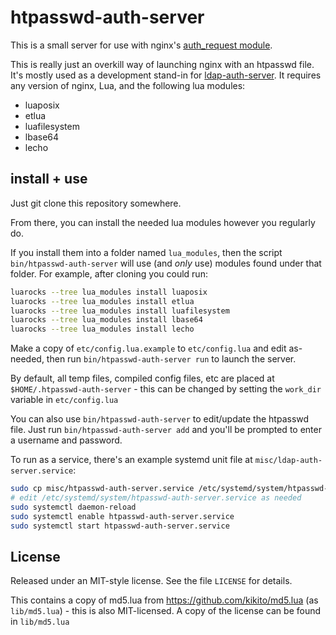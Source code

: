 # htpasswd-auth-server

This is a small server for use with nginx's [auth_request module](http://nginx.org/en/docs/http/ngx_http_auth_request_module.html).

This is really just an overkill way of launching nginx with an htpasswd
file. It's mostly used as a development stand-in for [ldap-auth-server](https://github.com/jprjr/ldap-auth-server).
It requires any version of nginx, Lua, and the following lua modules:

* luaposix
* etlua
* luafilesystem
* lbase64
* lecho

## install + use

Just git clone this repository somewhere.

From there, you can install the needed lua modules however you regularly do.

If you install them into a folder named `lua_modules`, then the script
`bin/htpasswd-auth-server` will use (and *only* use) modules found under that
folder. For example, after cloning you could run:

```bash
luarocks --tree lua_modules install luaposix
luarocks --tree lua_modules install etlua
luarocks --tree lua_modules install luafilesystem
luarocks --tree lua_modules install lbase64
luarocks --tree lua_modules install lecho
```

Make a copy of `etc/config.lua.example` to `etc/config.lua` and edit
as-needed, then run `bin/htpasswd-auth-server run` to launch the server.

By default, all temp files, compiled config files, etc are placed at
`$HOME/.htpasswd-auth-server` - this can be changed by setting the `work_dir`
variable in `etc/config.lua`

You can also use `bin/htpasswd-auth-server` to edit/update the htpasswd file.
Just run `bin/htpasswd-auth-server add` and you'll be prompted to enter a
username and password.

To run as a service, there's an example systemd unit file at
`misc/ldap-auth-server.service`:

```bash
sudo cp misc/htpasswd-auth-server.service /etc/systemd/system/htpasswd-auth-server.service
# edit /etc/systemd/system/htpasswd-auth-server.service as needed
sudo systemctl daemon-reload
sudo systemctl enable htpasswd-auth-server.service
sudo systemctl start htpasswd-auth-server.service
```

## License

Released under an MIT-style license. See the file `LICENSE` for details.

This contains a copy of md5.lua from https://github.com/kikito/md5.lua (as
`lib/md5.lua`) - this is also MIT-licensed. A copy of the license can
be found in `lib/md5.lua`


